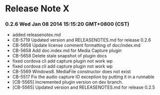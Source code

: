 <!--
#
# Licensed to the Apache Software Foundation (ASF) under one
# or more contributor license agreements.  See the NOTICE file
# distributed with this work for additional information
# regarding copyright ownership.  The ASF licenses this file
# to you under the Apache License, Version 2.0 (the
# "License"); you may not use this file except in compliance
# with the License.  You may obtain a copy of the License at
# 
# http://www.apache.org/licenses/LICENSE-2.0
# 
# Unless required by applicable law or agreed to in writing,
# software distributed under the License is distributed on an
# "AS IS" BASIS, WITHOUT WARRANTIES OR CONDITIONS OF ANY
#  KIND, either express or implied.  See the License for the
# specific language governing permissions and limitations
# under the License.
#
-->
# Release Note X


### 0.2.6 Wed Jan 08 2014 15:15:20 GMT+0800 (CST)
 *  added releasenotex.md
 *  CB-5719 Updated version and RELEASENOTES.md for release 0.2.6
 *  CB-5658 Update license comment formatting of doc/index.md
 *  CB-5658 Add doc.index.md for Media Capture plugin
 *  CB-5658 Delete stale snapshot of plugin docs
 *  fixed  cordova cli add capture plugin not work wp
 *  fixed cordova cli add capture plugin not work wp
 *  CB-5569 Windows8. MediaFile constructor does not exist
 *  CB-5517 Fix the audio capture IO exception by putting it in a runnable
 *  [CB-5565] Incremented plugin version on dev branch.
 *  [CB-5565] Updated version and RELEASENOTES.md for release 0.2.5